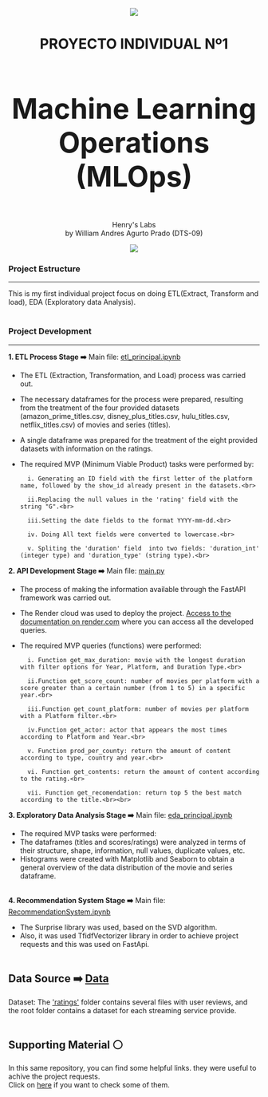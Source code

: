 <div align="center">

![](https://camo.githubusercontent.com/35b81f213ddb0e019b3567f6982d740bb2d01ae5dd712a1537e09e826e940228/68747470733a2f2f643331757a386c77666d796e38672e636c6f756466726f6e742e6e65742f4173736574732f6c6f676f2d68656e72792d77686974652d6c672e706e67)

</div>
<center><h1><b> 
	PROYECTO INDIVIDUAL Nº1 <br>
<h1>Machine Learning Operations (MLOps)</h1> </b></h1></center><br>
	



<div align="center"> Henry's Labs <br>
	 by  William Andres Agurto Prado (DTS-09) </div>

<div align="center">

![](https://user-images.githubusercontent.com/67664604/217914153-1eb00e25-ac08-4dfa-aaf8-53c09038f082.png)

</div>

### **Project Estructure**

------------
This is my first individual project focus on doing ETL(Extract, Transform and load), EDA (Exploratory data Analysis).<br><br>

### **Project Development**

------------
**1. ETL Process Stage ➡️**
Main file: [etl_principal.ipynb](https://github.com/WilliamAgurto/PI_01_ML_OPS/blob/master/ETL.ipynb)
- The ETL (Extraction, Transformation, and Load) process was carried out.
- The necessary dataframes for the process were prepared, resulting from the treatment of the four provided datasets (amazon_prime_titles.csv, disney_plus_titles.csv, hulu_titles.csv, netflix_titles.csv) of movies and series (titles).
- A single dataframe was prepared for the treatment of the eight provided datasets with information on the ratings.
- The required MVP (Minimum Viable Product) tasks were performed by:<br>

		i. Generating an ID field with the first letter of the platform name, followed by the show_id already present in the datasets.<br>

		ii.Replacing the null values in the 'rating' field with the string "G".<br>
	
		iii.Setting the date fields to the format YYYY-mm-dd.<br>
	
		iv. Doing All text fields were converted to lowercase.<br>
	
		v. Spliting the 'duration' field  into two fields: 'duration_int' (integer type) and 'duration_type' (string type).<br>

**2. API Development Stage ➡️**
Main file: [main.py](https://github.com/WilliamAgurto/PI_01_ML_OPS/blob/master/FirstApi/main.py)
- The process of making the information available through the FastAPI framework was carried out.
- The Render cloud was used to deploy the project.
[Access to the documentation on render.com](http://127.0.0.1:8000/docs#/default/get_score_count_score_count_get) where you can access all the developed queries.

- The required MVP queries (functions) were performed:<br>

		i. Function get_max_duration: movie with the longest duration with filter options for Year, Platform, and Duration Type.<br>

		ii.Function get_score_count: number of movies per platform with a score greater than a certain number (from 1 to 5) in a specific year.<br>

		iii.Function get_count_platform: number of movies per platform with a Platform filter.<br>

		iv.Function get_actor: actor that appears the most times according to Platform and Year.<br>

		v. Function prod_per_county: return the amount of content according to type, country and year.<br>

		vi. Function get_contents: return the amount of content according to the rating.<br>
    
		vii. Function get_recomendation: return top 5 the best match according to the title.<br><br>


**3. Exploratory Data Analysis Stage ➡️** Main file: [eda_principal.ipynb](https://github.com/WilliamAgurto/PI_01_ML_OPS/blob/master/EDA.ipynb)

- The required MVP tasks were performed:
- The dataframes (titles and scores/ratings) were analyzed in terms of their structure, shape, information, null values, duplicate values, etc.
- Histograms were created with Matplotlib and Seaborn to obtain a general overview of the data distribution of the movie and series dataframe.<br><br>

**4. Recommendation System Stage ➡️**
Main file: [RecommendationSystem.ipynb](https://github.com/WilliamAgurto/PI_01_ML_OPS/blob/master/RecomendationSystem.ipynb)
- The Surprise library was used, based on the SVD algorithm.
- Also, it was used TfidfVectorizer library in order to achieve project requests and this was used on FastApi.<br><br>

**Data Source  ➡️** [Data](https://github.com/WilliamAgurto/PI_01_ML_OPS/tree/master/datasets)
------------

Dataset: The ['ratings'](https://github.com/WilliamAgurto/PI_01_ML_OPS/tree/master/datasets/ratings) folder contains several files with user reviews, and the root folder contains a dataset for each streaming service provide.<br><br>

**Supporting Material ⚪** 
------------

In this same repository, you can find some helpful links. they were useful to achive the project requests.<br>
Click on [here](https://github.com/WilliamAgurto/PI_01_ML_OPS/blob/master/SupportMaterial.md) if you want to check some of them.
